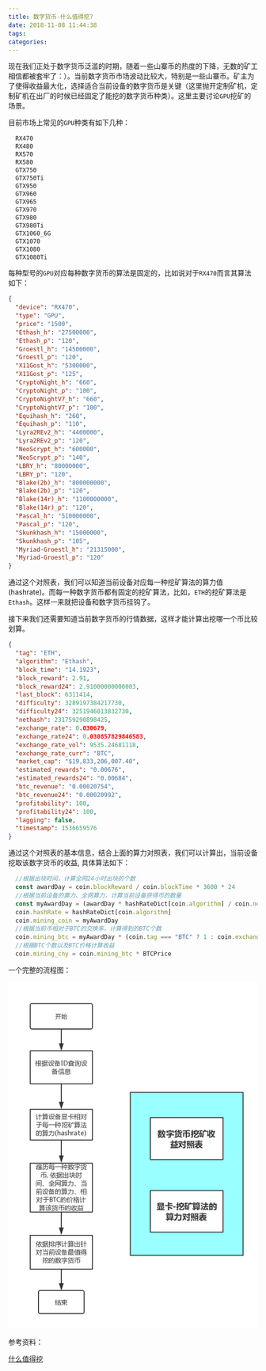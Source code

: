 ```yaml
---
title: 数字货币-什么值得挖?
date: 2018-11-08 11:44:38
tags:
categories:
---
```


现在我们正处于数字货币泛滥的时期，随着一些山寨币的热度的下降，无数的矿工相信都被套牢了：）。当前数字货币市场波动比较大，特别是一些山寨币。矿主为了使得收益最大化，选择适合当前设备的数字货币是关键（这里抛开定制矿机，定制矿机在出厂的时候已经固定了能挖的数字货币种类）。这里主要讨论`GPU`挖矿的场景。

目前市场上常见的`GPU`种类有如下几种：

```shell
  RX470
  RX480
  RX570
  RX580
  GTX750
  GTX750Ti
  GTX950
  GTX960 
  GTX965 
  GTX970 
  GTX980
  GTX980Ti
  GTX1060_6G
  GTX1070
  GTX1080
  GTX1080Ti
```

每种型号的`GPU`对应每种数字货币的算法是固定的，比如说对于`RX470`而言其算法如下：

```json
{
  "device": "RX470",
  "type": "GPU",
  "price": "1500",
  "Ethash_h": "27500000",
  "Ethash_p": "120",
  "Groestl_h": "14500000",
  "Groestl_p": "120",
  "X11Gost_h": "5300000",
  "X11Gost_p": "125",
  "CryptoNight_h": "660",
  "CryptoNight_p": "100",
  "CryptoNightV7_h": "660",
  "CryptoNightV7_p": "100",
  "Equihash_h": "260",
  "Equihash_p": "110",
  "Lyra2REv2_h": "4400000",
  "Lyra2REv2_p": "120",
  "NeoScrypt_h": "600000",
  "NeoScrypt_p": "140",
  "LBRY_h": "80000000",
  "LBRY_p": "120",
  "Blake(2b)_h": "800000000",
  "Blake(2b)_p": "120",
  "Blake(14r)_h": "1100000000",
  "Blake(14r)_p": "120",
  "Pascal_h": "510000000",
  "Pascal_p": "120",
  "Skunkhash_h": "15000000",
  "Skunkhash_p": "105",
  "Myriad-Groestl_h": "21315000",
  "Myriad-Groestl_p": "120"
}
```

通过这个对照表，我们可以知道当前设备对应每一种挖矿算法的算力值(hashrate)。而每一种数字货币都有固定的挖矿算法，比如，`ETH`的挖矿算法是`Ethash`。这样一来就把设备和数字货币挂钩了。

接下来我们还需要知道当前数字货币的行情数据，这样才能计算出挖哪一个币比较划算。

```json
{
  "tag": "ETH",
  "algorithm": "Ethash",
  "block_time": "14.1923",
  "block_reward": 2.91,
  "block_reward24": 2.91000000000003,
  "last_block": 6311414,
  "difficulty": 3289197384217730,
  "difficulty24": 3251946013832730,
  "nethash": 231759290898425,
  "exchange_rate": 0.030679,
  "exchange_rate24": 0.030857829846583,
  "exchange_rate_vol": 9535.24681118,
  "exchange_rate_curr": "BTC",
  "market_cap": "$19,833,206,007.40",
  "estimated_rewards": "0.00676",
  "estimated_rewards24": "0.00684",
  "btc_revenue": "0.00020754",
  "btc_revenue24": "0.00020992",
  "profitability": 100,
  "profitability24": 100,
  "lagging": false,
  "timestamp": 1536659576
}
```

通过这个对照表的基本信息，结合上面的算力对照表，我们可以计算出，当前设备挖取该数字货币的收益, 具体算法如下：

```javascript
  //根据出块时间，计算全网24小时出块的个数
  const awardDay = coin.blockReward / coin.blockTime * 3600 * 24
  //根据当前设备的算力、全网算力，计算当前设备获得币的数量
  const myAwardDay = (awardDay * hashRateDict[coin.algorithm] / coin.nethash) || 0
  coin.hashRate = hashRateDict[coin.algorithm]
  coin.mining_coin = myAwardDay
  //根据当前币相对于BTC的交换率，计算得到的BTC个数
  coin.mining_btc = myAwardDay * (coin.tag === "BTC" ? 1 : coin.exchangeRate24)
  //根据BTC个数以及BTC价格计算收益
  coin.mining_cny = coin.mining_btc * BTCPrice
```

一个完整的流程图：

![smzdw](/images/smzdw.png)

参考资料：

[什么值得挖](https://www.smzdw.org)